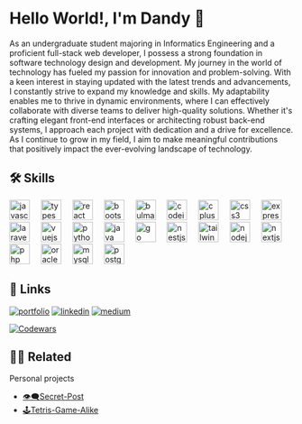 
# Hello World!, I'm Dandy 👋
As an undergraduate student majoring in Informatics Engineering and a proficient full-stack web developer, I possess a strong foundation in software technology design and development. My journey in the world of technology has fueled my passion for innovation and problem-solving. With a keen interest in staying updated with the latest trends and advancements, I constantly strive to expand my knowledge and skills. My adaptability enables me to thrive in dynamic environments, where I can effectively collaborate with diverse teams to deliver high-quality solutions. Whether it's crafting elegant front-end interfaces or architecting robust back-end systems, I approach each project with dedication and a drive for excellence. As I continue to grow in my field, I aim to make meaningful contributions that positively impact the ever-evolving landscape of technology.

## 🛠 Skills
<div align="left">
  <img src="https://cdn.jsdelivr.net/gh/devicons/devicon/icons/javascript/javascript-original.svg" height="36" alt="javascript logo"  />
  <img width="12" />
  <img src="https://cdn.jsdelivr.net/gh/devicons/devicon/icons/typescript/typescript-original.svg" height="36" alt="typescript logo"  />
  <img width="12" />
  <img src="https://cdn.jsdelivr.net/gh/devicons/devicon/icons/react/react-original.svg" height="36" alt="react logo"  />
  <img width="12" />
  <img src="https://cdn.jsdelivr.net/gh/devicons/devicon/icons/bootstrap/bootstrap-original.svg" height="36" alt="bootstrap logo"  />
  <img width="12" />
  <img src="https://cdn.jsdelivr.net/gh/devicons/devicon/icons/bulma/bulma-plain.svg" height="36" alt="bulma logo"  />
  <img width="12" />
  <img src="https://cdn.jsdelivr.net/gh/devicons/devicon/icons/codeigniter/codeigniter-plain.svg" height="36" alt="codeigniter logo"  />
  <img width="12" />
  <img src="https://cdn.jsdelivr.net/gh/devicons/devicon/icons/cplusplus/cplusplus-original.svg" height="36" alt="cplusplus logo"  />
  <img width="12" />
  <img src="https://cdn.jsdelivr.net/gh/devicons/devicon/icons/css3/css3-original.svg" height="36" alt="css3 logo"  />
  <img width="12" />
  <img src="https://cdn.jsdelivr.net/gh/devicons/devicon/icons/express/express-original.svg" height="36" alt="express logo"  />
  <img width="12" />
  <img src="https://cdn.simpleicons.org/laravel/FF2D20" height="36" alt="laravel logo"  />
  <img width="12" />
  <img src="https://cdn.jsdelivr.net/gh/devicons/devicon/icons/vuejs/vuejs-original.svg" height="36" alt="vuejs logo"  />
  <img width="12" />
  <img src="https://cdn.jsdelivr.net/gh/devicons/devicon/icons/python/python-original.svg" height="36" alt="python logo"  />
  <img width="12" />
  <img src="https://cdn.jsdelivr.net/gh/devicons/devicon/icons/java/java-original.svg" height="36" alt="java logo"  />
  <img width="12" />
  <img src="https://cdn.jsdelivr.net/gh/devicons/devicon/icons/go/go-original.svg" height="36" alt="go logo"  />
  <img width="12" />
  <img src="https://cdn.simpleicons.org/nestjs/E0234E" height="36" alt="nestjs logo"  />
  <img width="12" />
  <img src="https://cdn.simpleicons.org/tailwindcss/06B6D4" height="36" alt="tailwindcss logo"  />
  <img width="12" />
  <img src="https://cdn.simpleicons.org/nodedotjs/339933" height="36" alt="nodejs logo"  />
  <img width="12" />
  <img src="https://cdn.simpleicons.org/nextdotjs/000000" height="36" alt="nextjs logo"  />
  <img width="12" />
  <img src="https://cdn.simpleicons.org/php/777BB4" height="36" alt="php logo"  />
  <img width="12" />
  <img src="https://cdn.simpleicons.org/oracle/F80000" height="36" alt="oracle logo"  />
  <img width="12" />
  <img src="https://cdn.simpleicons.org/mysql/4479A1" height="36" alt="mysql logo"  />
  <img width="12" />
  <img src="https://cdn.simpleicons.org/postgresql/4169E1" height="36" alt="postgresql logo"  />
</div>

## 🔗 Links
[![portfolio](https://img.shields.io/badge/my_portfolio-000?style=for-the-badge&logo=ko-fi&logoColor=white)](https://dandyyahmin.github.io/portofolio-next/)
[![linkedin](https://img.shields.io/badge/linkedin-0A66C2?style=for-the-badge&logo=linkedin&logoColor=white)](https://www.linkedin.com/in/dandydarmawanalyahmin/)
[![medium](https://img.shields.io/badge/medium-1DA1F2?style=for-the-badge&logo=mediumr&logoColor=white)]( https://medium.com/@dandydarmawanalyahmin)

[![Codewars](https://github.r2v.ch/codewars?user=DandyYahmin&stroke=black)](https://www.codewars.com/users/DandyYahmin)


## 👨‍💻 Related

Personal projects

- [👁‍🗨Secret-Post](https://secret-post.vercel.app/)
- [🕹Tetris-Game-Alike](https://dandyyahmin.github.io/tetris/)

